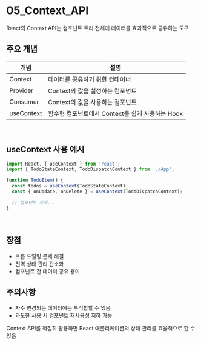# 05_Context_API

React의 Context API는 컴포넌트 트리 전체에 데이터를 효과적으로 공유하는 도구



## 주요 개념

| 개념 | 설명 |
|------|------|
| Context | 데이터를 공유하기 위한 컨테이너 |
| Provider | Context의 값을 설정하는 컴포넌트 |
| Consumer | Context의 값을 사용하는 컴포넌트 |
| useContext | 함수형 컴포넌트에서 Context를 쉽게 사용하는 Hook |

<br>

## useContext 사용 예시
```jsx
import React, { useContext } from 'react';
import { TodoStateContext, TodoDispatchContext } from './App';

function TodoItem() {
  const todos = useContext(TodoStateContext);
  const { onUpdate, onDelete } = useContext(TodoDispatchContext);

  // 컴포넌트 로직...
}
```
<br>

## 장점
- 프롭 드릴링 문제 해결
- 전역 상태 관리 간소화
- 컴포넌트 간 데이터 공유 용이

## 주의사항
- 자주 변경되는 데이터에는 부적합할 수 있음
- 과도한 사용 시 컴포넌트 재사용성 저하 가능

Context API를 적절히 활용하면 React 애플리케이션의 상태 관리를 효율적으로 할 수 있음